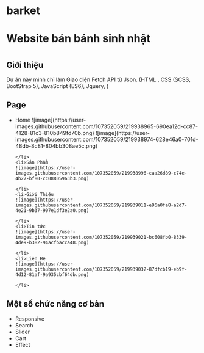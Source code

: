 # barket
<h1>Website bán bánh sinh nhật<h1/>
<h2>Giới thiệu</h2>
<p>Dự án này mình chỉ làm Giao diện Fetch API từ Json. (HTML , CSS (SCSS, BootStrap 5), JavaScript (ES6), Jquery, )</p>

<h2>Page</h2>

<ul>
    <li>Home
    ![image](https://user-images.githubusercontent.com/107352059/219938965-690ea12d-cc87-4128-81c3-810b849fd70b.png)
![image](https://user-images.githubusercontent.com/107352059/219938974-628e46a0-701d-48db-8c81-804bb308ae5c.png)

    </li>
    <li>Sản Phẩm
    ![image](https://user-images.githubusercontent.com/107352059/219938996-caa26d89-c74e-4b27-bf80-cc08805963b3.png)

    </li>
    <li>Giới Thiệu
    ![image](https://user-images.githubusercontent.com/107352059/219939011-e96a0fa8-a2d7-4e21-9b37-907e1df3e2a0.png)

    </li>
    <li>Tin tức
    ![image](https://user-images.githubusercontent.com/107352059/219939021-bc608fb0-8339-4de9-b382-94acfbacca48.png)

    </li>
    <li>Liên Hệ
    ![image](https://user-images.githubusercontent.com/107352059/219939032-87dfcb19-eb9f-4d12-81af-9a935cbf64db.png)

    </li>
</ul>

<h2>Một số chức năng cơ bản </h2>

<ul>
    <li>Responsive</li>
    <li>Search</li>
    <li>Slider</li>
    <li>Cart</li>
    <li>Effect</li>
</ul>
